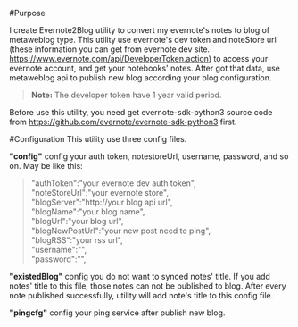 #Purpose

I create Evernote2Blog utility to convert my evernote's notes to blog of metaweblog type.
This utility use evernote's dev token and noteStore url (these information you can get from evernote dev site. https://www.evernote.com/api/DeveloperToken.action) to access your evernote account, and get your notebooks' notes. After got that data, use metaweblog api to publish new blog  according your blog configuration.

> **Note:** The developer token have 1 year valid period.

Before use this utility, you need get evernote-sdk-python3 source code from https://github.com/evernote/evernote-sdk-python3 first. 



#Configuration
This utility use three config files.

**"config"**
config your auth token, notestoreUrl, username, password, and so on. May be like this:  
> "authToken":"your evernote dev auth token",  
>     	"noteStoreUrl":"your evernote store",  
>     	"blogServer":"http://your blog api url",  
>     	"blogName":"your blog name",  
>     	"blogUrl":"your blog url",  
>     	"blogNewPostUrl":"your new post need to ping",  
>     	"blogRSS":"your rss url",  
>     	"username":"",  
>     	"password":"",  


**"existedBlog"** 
config you do not want to synced notes' title. If you add notes' title to this file, those notes can not be published to blog.
After every note published successfully, utility will add note's title to this config file.      

  
**"pingcfg"**
 config your ping service after publish new blog.    

